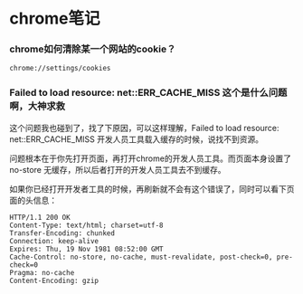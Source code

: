 chrome笔记
==========

### chrome如何清除某一个网站的cookie？

	chrome://settings/cookies

### Failed to load resource: net::ERR\_CACHE\_MISS 这个是什么问题啊，大神求救

这个问题我也碰到了，找了下原因，可以这样理解，Failed to load resource: net::ERR\_CACHE\_MISS 开发人员工具载入缓存的时候，说找不到资源。 

问题根本在于你先打开页面，再打开chrome的开发人员工具。而页面本身设置了no-store 无缓存，所以后者打开的开发人员工具去不到缓存。 

如果你已经打开开发者工具的时候，再刷新就不会有这个错误了，同时可以看下页面的头信息： 

    HTTP/1.1 200 OK 
    Content-Type: text/html; charset=utf-8 
    Transfer-Encoding: chunked 
    Connection: keep-alive 
    Expires: Thu, 19 Nov 1981 08:52:00 GMT 
    Cache-Control: no-store, no-cache, must-revalidate, post-check=0, pre-check=0 
    Pragma: no-cache 
    Content-Encoding: gzip
